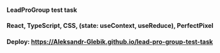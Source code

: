 #### LeadProGroup test task

#### React, TypeScript, CSS, (state: useContext, useReduce), PerfectPixel
#### Deploy: https://Aleksandr-Glebik.github.io/lead-pro-group-test-task
